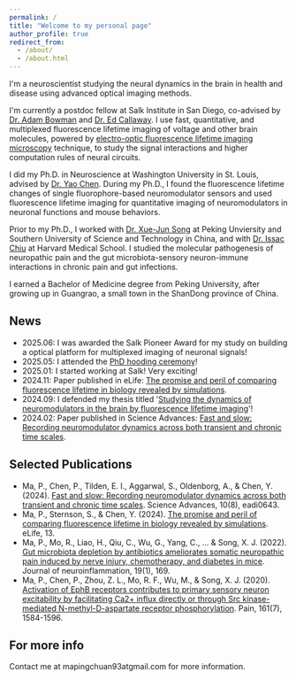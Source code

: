 ```yaml
---
permalink: /
title: "Welcome to my personal page"
author_profile: true
redirect_from: 
  - /about/
  - /about.html
---
```


I'm a neuroscientist studying the neural dynamics in the brain in health and disease using advanced optical imaging methods.

I'm currently a postdoc fellow at Salk Institute in San Diego, co-advised by [Dr. Adam Bowman](https://www.salk.edu/scientist/adam-bowman/) and [Dr. Ed Callaway](https://www.salk.edu/scientist/edward-callaway/). I use fast, quantitative, and multiplexed fluorescence lifetime imaging of voltage and other brain molecules, powered by [electro-optic fluorescence lifetime imaging microscopy](https://www.science.org/doi/10.1126/science.adf9725) technique, to study the signal interactions and higher computation rules of neural circuits.

I did my Ph.D. in Neuroscience at Washington University in St. Louis, advised by [Dr. Yao Chen](https://neuroscience.wustl.edu/people/yao-chen-phd/). During my Ph.D., I found the fluorescence lifetime changes of single fluorophore-based neuromodulator sensors and used fluorescence lifetime imaging for quantitative imaging of neuromodulators in neuronal functions and mouse behaviors.

Prior to my Ph.D., I worked with [Dr. Xue-Jun Song](https://www.sustech.edu.cn/en/faculties/songxuejun.html) at Peking Unviersity and Southern University of Science and Technology in China, and with [Dr. Issac Chiu](https://chiulab.med.harvard.edu/people/isaac-chiu) at Harvard Medical School. I studied the molecular pathogenesis of neuropathic pain and the gut microbiota-sensory neuron-immune interactions in chronic pain and gut infections.

I earned a Bachelor of Medicine degree from Peking University, after growing up in Guangrao, a small town in the ShanDong province of China.

News
------
- 2025.06: I was awarded the Salk Pioneer Award for my study on building a optical platform for multiplexed imaging of neuronal signals!
- 2025.05: I attended the [PhD hooding ceremony](https://sites.wustl.edu/yaochenlab/congratulations-pingchuan/)!
- 2025.01: I started working at Salk! Very exciting!
- 2024.11: Paper published in eLife: [The promise and peril of comparing fluorescence lifetime in biology revealed by simulations](https://elifesciences.org/reviewed-preprints/101559v1).
- 2024.09: I defended my thesis titled '[Studying the dynamics of neuromodulators in the brain by fluorescence lifetime imaging](https://www.proquest.com/openview/9797c3425e3ddc69575d630d10992516/1?pq-origsite=gscholar&cbl=18750&diss=y)'!
- 2024.02: Paper published in Science Advances: [Fast and slow: Recording neuromodulator dynamics across both transient and chronic time scales](https://www.science.org/doi/full/10.1126/sciadv.adi0643).


Selected Publications
------
- Ma, P., Chen, P., Tilden, E. I., Aggarwal, S., Oldenborg, A., & Chen, Y. (2024). [Fast and slow: Recording neuromodulator dynamics across both transient and chronic time scales](https://www.science.org/doi/full/10.1126/sciadv.adi0643). Science Advances, 10(8), eadi0643.
- Ma, P., Sternson, S., & Chen, Y. (2024). [The promise and peril of comparing fluorescence lifetime in biology revealed by simulations](https://elifesciences.org/reviewed-preprints/101559v1). eLife, 13.
- Ma, P., Mo, R., Liao, H., Qiu, C., Wu, G., Yang, C., ... & Song, X. J. (2022). [Gut microbiota depletion by antibiotics ameliorates somatic neuropathic pain induced by nerve injury, chemotherapy, and diabetes in mice](https://link.springer.com/article/10.1186/s12974-022-02523-w). Journal of neuroinflammation, 19(1), 169.
- Ma, P., Chen, P., Zhou, Z. L., Mo, R. F., Wu, M., & Song, X. J. (2020). [Activation of EphB receptors contributes to primary sensory neuron excitability by facilitating Ca2+ influx directly or through Src kinase-mediated N-methyl-D-aspartate receptor phosphorylation](https://journals.lww.com/pain/abstract/2020/07000/activation_of_ephb_receptors_contributes_to.16.aspx). Pain, 161(7), 1584-1596.

For more info
------
Contact me at mapingchuan93atgmail.com for more information.

